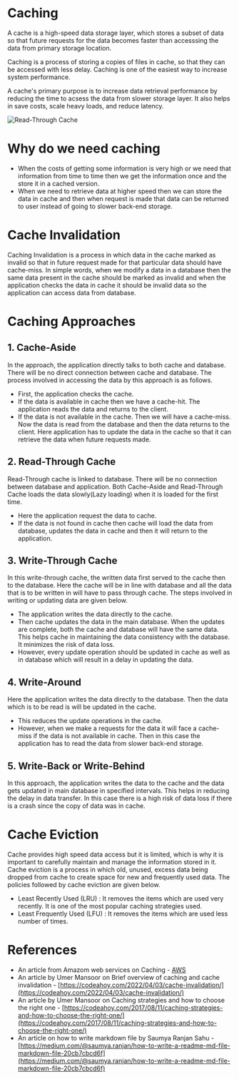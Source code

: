 # Caching

A cache is a high-speed data storage layer, which stores a subset of data so that future requests for the data becomes faster than accesssing the data from primary storage location.

Caching is a process of storing a copies of files in cache, so that they can be accessed with less delay. Caching is one of the easiest way to increase system performance.

A cache's primary purpose is to increase data retrieval performance by reducing the time to acsess the data from slower storage layer. It also helps in save costs, scale heavy loads, and reduce latency.

![Read-Through Cache](../../Pictures/Screenshots/Screenshot%20from%202023-03-03%2016-43-24.png)

# Why do we need caching

- When the costs of getting some information is very high or we need that information from time to time then we get the information once and the store it in a cached version.
- When we need to retrieve data at higher speed then we can store the data in cache and then when request is made that data can be returned to user instead of going to slower back-end storage.

# Cache Invalidation

Caching Invalidation is a process in which data in the cache marked as invalid so that in future request made for that particular data should have cache-miss. In simple words, when we modify a data in a database then the same data present in the cache should be marked as invalid and when the application checks the data in cache it should be invalid data so the application can access data from database. 

# Caching Approaches

## 1. Cache-Aside

In the approach, the application directly talks to both cache and database. There will be no direct connection between cache and database. The process involved in accessing the data by this approach is as follows.

- First, the application checks the cache.
- If the data is available in cache then we have a cache-hit. The application reads the data and returns to the client.
- If the data is not available in the cache. Then we will have a cache-miss. Now the data is read from the database and then the data returns to the client. Here application has to update the data in the cache so that it can retrieve the data when future requests made.
  
## 2. Read-Through Cache

Read-Through cache is linked to database. There will be no connection between database and application. Both Cache-Aside and Read-Through Cache loads the data slowly(Lazy loading) when it is loaded for the first time.

- Here the application request the data to cache.
- If the data is not found in cache then cache will load the data from database, updates the data in cache and then it will return to the application.
  
## 3. Write-Through Cache

In this write-through cache, the written data first served to the cache then to the database. Here the cache will be in line with database and all the data that is to be written in will have to pass through cache. The steps involved in writing or updating data are given below.

- The application writes the data directly to the cache.
- Then cache updates the data in the main database. When the updates are complete, both the cache and database will have the same data. This helps cache in maintaining the data consistency with the database. It minimizes the risk of data loss.
- However, every update operation should be updated in cache as well as in database which will result in a delay in updating the data.

## 4. Write-Around

Here the application writes the data directly to the database. Then the data which is to be read is will be updated in the cache.

- This reduces the update operations in the cache.
- However, when we make a requests for the data it will face a cache-miss if the data is not available in cache. Then in this case the application has to read the data from slower back-end storage.

## 5. Write-Back or Write-Behind

In this approach, the application writes the data to the cache and the data gets updated in main database in specified intervals. This helps in reducing the delay in data transfer. In this case there is a high risk of data loss if there is a crash since the copy of data was in cache.

# Cache Eviction

Cache provides high speed data access but it is limited, which is why it is important to carefully maintain and manage the information stored in it. Cache eviction is a process in which old, unused, excess data being dropped from cache to create space for new and frequently used data. The policies followed by cache eviction are given below.

- Least Recently Used (LRU) : It removes the items which are used very recently. It is one of the most popular caching strategies used.
- Least Frequently Used (LFU) : It removes the items which are used less number of times.

# References

- An article from Amazom web services on Caching - [AWS](https://aws.amazon.com/caching/#:~:text=In%20computing%2C%20a%20cache%20is,the%20data's%20primary%20storage%20location.)
- An article by Umer Mansoor on Brief overview of caching and cache invalidation - [https://codeahoy.com/2022/04/03/cache-invalidation/](https://codeahoy.com/2022/04/03/cache-invalidation/)
- An article by Umer Mansoor on Caching strategies and how to choose the right one - [https://codeahoy.com/2017/08/11/caching-strategies-and-how-to-choose-the-right-one/](https://codeahoy.com/2017/08/11/caching-strategies-and-how-to-choose-the-right-one/)
- An article on how to write markdown file by Saumya Ranjan Sahu - [https://medium.com/@saumya.ranjan/how-to-write-a-readme-md-file-markdown-file-20cb7cbcd6f](https://medium.com/@saumya.ranjan/how-to-write-a-readme-md-file-markdown-file-20cb7cbcd6f)